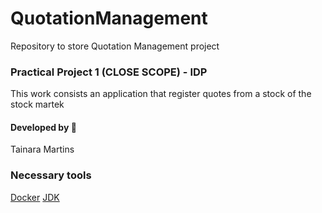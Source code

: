 # QuotationManagement
Repository to store Quotation Management project

### Practical Project 1 (CLOSE SCOPE) - IDP

This work consists an application that register quotes from a stock of the stock martek 

#### Developed by 👩
Tainara Martins

### Necessary tools
[Docker](https://www.docker.com/)
[JDK](https://www.oracle.com/java/technologies/javase/jdk11-archive-downloads.html)

